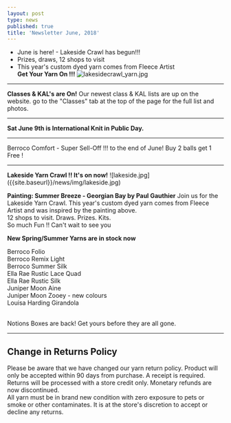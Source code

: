 ```yaml
---
layout: post
type: news
published: true
title: 'Newsletter June, 2018'
---
```


- June is here! - Lakeside Crawl has begun!!!
- Prizes, draws, 12 shops to visit
- This year's custom dyed yarn comes from Fleece Artist <br />
<strong>Get Your Yarn On  !!!</strong>
![lakesidecrawl_yarn.jpg]({{site.baseurl}}/news/img/lakesidecrawl_yarn.jpg)
<hr>
<strong>Classes & KAL's are On!</strong>
Our newest class & KAL lists are up on the website.
go to the "Classes" tab at the top of the page for the full list and photos.
<hr>

<strong>Sat June 9th is International Knit in Public Day.</strong>
<hr />
Berroco Comfort - Super Sell-Off !!! to the end of June! Buy 2 balls get 1 Free  !<br />

<hr />
<strong>Lakeside Yarn Crawl !! It's on now!</strong>
![lakeside.jpg]({{site.baseurl}}/news/img/lakeside.jpg)

<strong>Painting: Summer Breeze - Georgian Bay   by Paul Gauthier</strong>
Join us for the Lakeside Yarn Crawl.  This year's custom dyed yarn comes from Fleece Artist and was inspired by the painting above.  
12 shops to visit. Draws. Prizes. Kits.<br/>
So much Fun !! Can't wait to see you 

<strong>New Spring/Summer Yarns are in stock now</strong>
 
Berroco Folio <br />
Berroco Remix Light<br />
Berroco Summer Silk<br />
Ella Rae Rustic Lace Quad<br />
Ella Rae Rustic Silk<br />
Juniper Moon Aine<br />
Juniper Moon Zooey - new colours<br />
Louisa Harding Girandola<br /><br />

Notions Boxes are back! Get yours before they are all gone.<br />
   <hr>
 <h2>  Change in Returns Policy</h2>

Please be aware that we have changed our yarn return policy. Product will only be accepted within 90 days from purchase. A receipt is required.<br />
Returns will be processed with a store credit only. Monetary refunds are now discontinued.<br />
All yarn must be in brand new condition with zero exposure to pets or smoke or other contaminates.  It is at the store's discretion to accept or decline any returns.
   
